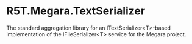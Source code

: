# R5T.Megara.TextSerializer
The standard aggregation library for an ITextSerializer&lt;T>-based implementation of the IFileSerializer&lt;T> service for the Megara project.

